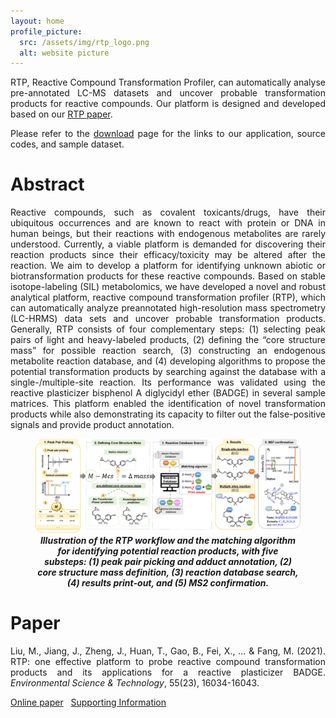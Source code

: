 ```yaml
---
layout: home
profile_picture:
  src: /assets/img/rtp_logo.png
  alt: website picture
---
```


<p style="text-align:justify;">
  RTP, Reactive Compound Transformation Profiler, can automatically analyse pre-annotated LC-MS datasets and uncover probable transformation products for reactive compounds. Our platform is designed and developed based on our <a href="#paper">RTP paper</a>.
</p>

<p style="text-align:justify;">
  Please refer to the <a href="./downloads">download</a> page for the links to our application, source codes, and sample dataset.
</p>

# **Abstract**

<p style="text-align:justify;">Reactive compounds, such as covalent toxicants/drugs, have their ubiquitous occurrences and are known to react with protein or DNA in human beings, but their reactions with endogenous metabolites are rarely understood. Currently, a viable platform is demanded for discovering their reaction products since their efficacy/toxicity may be altered after the reaction. We aim to develop a platform for identifying unknown abiotic or biotransformation products for these reactive compounds. Based on stable isotope-labeling (SIL) metabolomics, we have developed a novel and robust analytical platform, reactive compound transformation profiler (RTP), which can automatically analyze preannotated high-resolution mass spectrometry (LC-HRMS) data sets and uncover probable transformation products. Generally, RTP consists of four complementary steps: (1) selecting peak pairs of light and heavy-labeled products, (2) defining the “core structure mass” for possible reaction search, (3) constructing an endogenous metabolite reaction database, and (4) developing algorithms to propose the potential transformation products by searching against the database with a single-/multiple-site reaction. Its performance was validated using the reactive plasticizer bisphenol A diglycidyl ether (BADGE) in several sample matrices. This platform enabled the identification of novel transformation products while also demonstrating its capacity to filter out the false-positive signals and provide product annotation.</p>

<figure>
  <img src="./assets/img/rtp_workflow.png"/>
  <figcaption style="text-align: center; font-style: italic; font-weight: bold">Illustration of the RTP workflow and the matching algorithm for identifying potential reaction products, with five substeps: (1) peak pair
picking and adduct annotation, (2) core structure mass definition, (3) reaction database search, (4) results print-out, and (5) MS2 confirmation.</figcaption>
</figure>

# **Paper**
<p style="text-align:justify;" name="paper">Liu, M., Jiang, J., Zheng, J., Huan, T., Gao, B., Fei, X., ... & Fang, M. (2021). RTP: one effective platform to probe reactive compound transformation products and its applications for a reactive plasticizer BADGE. <i>Environmental Science & Technology</i>, 55(23), 16034-16043.</p>

<p style="text-align:justify;"><a href="https://pubs.acs.org/doi/abs/10.1021/acs.est.1c05262">Online paper</a> &nbsp; <a href="https://pubs.acs.org/doi/10.1021/acs.est.1c05262?goto=supporting-info">Supporting Information</a></p>